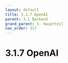```yaml
---
layout: default
title: 3.1.7 OpenAI
parent: 3.1 Backend
grand_parent: 3. Hauptteil
nav_order: 317
---
```


# 3.1.7 OpenAI

